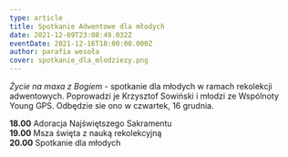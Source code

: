 ```yaml
---
type: article
title: Spotkanie Adwentowe dla młodych
date: 2021-12-09T23:08:49.032Z
eventDate: 2021-12-16T18:00:00.000Z
author: parafia wesoła
cover: spotkanie_dla_mlodziezy.png
---
```

*Życie na maxa z Bogiem* - spotkanie dla młodych w ramach rekolekcji adwentowych. Poprowadzi je Krzysztof Sowiński i młodzi ze Wspólnoty Young GPS. Odbędzie sie ono w czwartek, 16 grudnia.

**18.00** Adoracja Najświętszego Sakramentu\
**19.00** Msza święta z nauką rekolekcyjną\
**20.00** Spotkanie dla młodych

<!--EndFragment-->